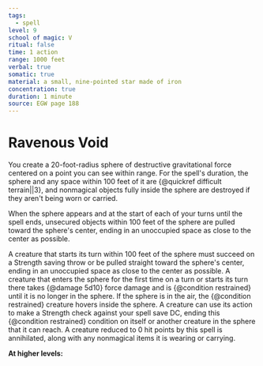 ```yaml
---
tags:
  - spell
level: 9
school of magic: V
ritual: false
time: 1 action
range: 1000 feet
verbal: true
somatic: true
material: a small, nine-pointed star made of iron
concentration: true
duration: 1 minute
source: EGW page 188
---
```

# Ravenous Void
You create a 20-foot-radius sphere of destructive gravitational force centered on a point you can see within range. For the spell's duration, the sphere and any space within 100 feet of it are {@quickref difficult terrain||3}, and nonmagical objects fully inside the sphere are destroyed if they aren't being worn or carried.

When the sphere appears and at the start of each of your turns until the spell ends, unsecured objects within 100 feet of the sphere are pulled toward the sphere's center, ending in an unoccupied space as close to the center as possible.

A creature that starts its turn within 100 feet of the sphere must succeed on a Strength saving throw or be pulled straight toward the sphere's center, ending in an unoccupied space as close to the center as possible. A creature that enters the sphere for the first time on a turn or starts its turn there takes {@damage 5d10} force damage and is {@condition restrained} until it is no longer in the sphere. If the sphere is in the air, the {@condition restrained} creature hovers inside the sphere. A creature can use its action to make a Strength check against your spell save DC, ending this {@condition restrained} condition on itself or another creature in the sphere that it can reach. A creature reduced to 0 hit points by this spell is annihilated, along with any nonmagical items it is wearing or carrying.

**At higher levels:** 
